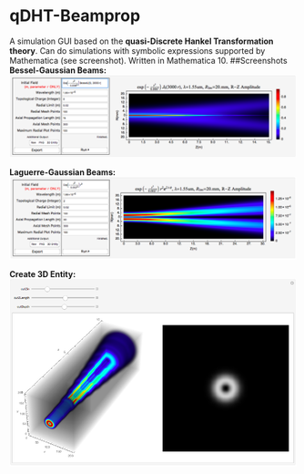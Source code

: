 # qDHT-Beamprop
A simulation GUI based on the **quasi-Discrete Hankel Transformation theory**. Can do simulations with symbolic expressions supported by Mathematica (see screenshot). Written in Mathematica 10.
##Screenshots
**Bessel-Gaussian Beams:**  
![](https://raw.githubusercontent.com/v1w/ImageCache/master/qDHTBP/Bessel.png)  

**Laguerre-Gaussian Beams:**  
![](https://raw.githubusercontent.com/v1w/ImageCache/master/qDHTBP/Laguerre.png)  

**Create 3D Entity:**  
![](https://raw.githubusercontent.com/v1w/ImageCache/master/qDHTBP/3D.png)  
